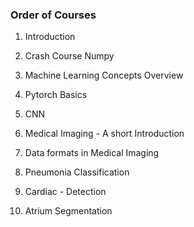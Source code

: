 ### Order of Courses

1. Introduction

2. Crash Course Numpy

3. Machine Learning Concepts Overview

4. Pytorch Basics

5. CNN 

6. Medical Imaging - A short Introduction

7. Data formats in Medical Imaging

8. Pneumonia Classification

9. Cardiac - Detection

10. Atrium Segmentation